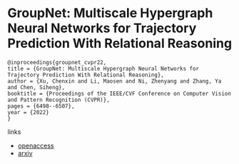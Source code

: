 # GroupNet: Multiscale Hypergraph Neural Networks for Trajectory Prediction With Relational Reasoning

```
@inproceedings{groupnet_cvpr22,
title = {GroupNet: Multiscale Hypergraph Neural Networks for Trajectory Prediction With Relational Reasoning},
author = {Xu, Chenxin and Li, Maosen and Ni, Zhenyang and Zhang, Ya and Chen, Siheng},
booktitle = {Proceedings of the IEEE/CVF Conference on Computer Vision and Pattern Recognition (CVPR)},
pages = {6498--6507},
year = {2022}
}
```

links
- [openaccess](http://openaccess.thecvf.com//content/CVPR2022/html/Xu_GroupNet_Multiscale_Hypergraph_Neural_Networks_for_Trajectory_Prediction_With_Relational_CVPR_2022_paper.html)
- [arxiv](https://arxiv.org/abs/2204.08770)
